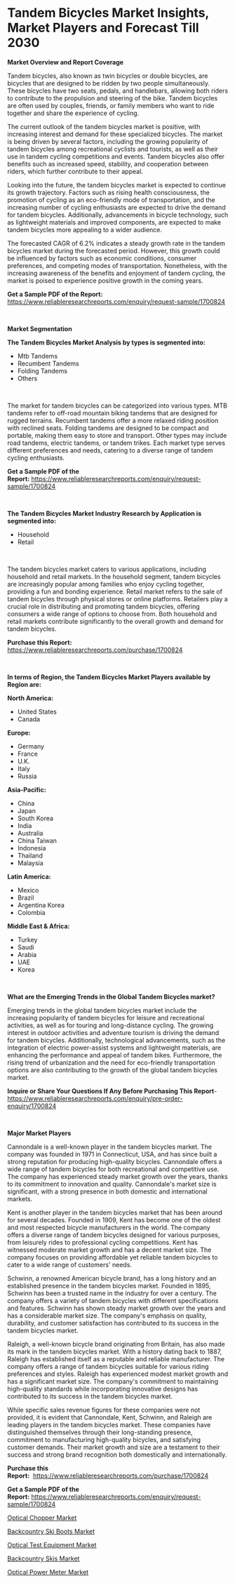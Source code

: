 <p><h1>Tandem Bicycles Market Insights, Market Players and Forecast Till 2030</h1></p><p><strong>Market Overview and Report Coverage</strong></p>
<p><p>Tandem bicycles, also known as twin bicycles or double bicycles, are bicycles that are designed to be ridden by two people simultaneously. These bicycles have two seats, pedals, and handlebars, allowing both riders to contribute to the propulsion and steering of the bike. Tandem bicycles are often used by couples, friends, or family members who want to ride together and share the experience of cycling.</p><p>The current outlook of the tandem bicycles market is positive, with increasing interest and demand for these specialized bicycles. The market is being driven by several factors, including the growing popularity of tandem bicycles among recreational cyclists and tourists, as well as their use in tandem cycling competitions and events. Tandem bicycles also offer benefits such as increased speed, stability, and cooperation between riders, which further contribute to their appeal.</p><p>Looking into the future, the tandem bicycles market is expected to continue its growth trajectory. Factors such as rising health consciousness, the promotion of cycling as an eco-friendly mode of transportation, and the increasing number of cycling enthusiasts are expected to drive the demand for tandem bicycles. Additionally, advancements in bicycle technology, such as lightweight materials and improved components, are expected to make tandem bicycles more appealing to a wider audience.</p><p>The forecasted CAGR of 6.2% indicates a steady growth rate in the tandem bicycles market during the forecasted period. However, this growth could be influenced by factors such as economic conditions, consumer preferences, and competing modes of transportation. Nonetheless, with the increasing awareness of the benefits and enjoyment of tandem cycling, the market is poised to experience positive growth in the coming years.</p></p>
<p><strong>Get a Sample PDF of the Report:</strong> <a href="https://www.reliableresearchreports.com/enquiry/request-sample/1700824">https://www.reliableresearchreports.com/enquiry/request-sample/1700824</a></p>
<p>&nbsp;</p>
<p><strong>Market Segmentation</strong></p>
<p><strong>The Tandem Bicycles Market Analysis by types is segmented into:</strong></p>
<p><ul><li>Mtb Tandems</li><li>Recumbent Tandems</li><li>Folding Tandems</li><li>Others</li></ul></p>
<p>&nbsp;</p>
<p><p>The market for tandem bicycles can be categorized into various types. MTB tandems refer to off-road mountain biking tandems that are designed for rugged terrains. Recumbent tandems offer a more relaxed riding position with reclined seats. Folding tandems are designed to be compact and portable, making them easy to store and transport. Other types may include road tandems, electric tandems, or tandem trikes. Each market type serves different preferences and needs, catering to a diverse range of tandem cycling enthusiasts.</p></p>
<p><strong>Get a Sample PDF of the Report:</strong>&nbsp;<a href="https://www.reliableresearchreports.com/enquiry/request-sample/1700824">https://www.reliableresearchreports.com/enquiry/request-sample/1700824</a></p>
<p>&nbsp;</p>
<p><strong>The Tandem Bicycles Market Industry Research by Application is segmented into:</strong></p>
<p><ul><li>Household</li><li>Retail</li></ul></p>
<p>&nbsp;</p>
<p><p>The tandem bicycles market caters to various applications, including household and retail markets. In the household segment, tandem bicycles are increasingly popular among families who enjoy cycling together, providing a fun and bonding experience. Retail market refers to the sale of tandem bicycles through physical stores or online platforms. Retailers play a crucial role in distributing and promoting tandem bicycles, offering consumers a wide range of options to choose from. Both household and retail markets contribute significantly to the overall growth and demand for tandem bicycles.</p></p>
<p><strong>Purchase this Report:</strong>&nbsp; <a href="https://www.reliableresearchreports.com/purchase/1700824">https://www.reliableresearchreports.com/purchase/1700824</a></p>
<p>&nbsp;</p>
<p><strong>In terms of Region, the Tandem Bicycles Market Players available by Region are:</strong></p>
<p>
    <p> <strong> North America: </strong>
        <ul>
            <li>United States</li>
            <li>Canada</li>
        </ul>
        </p> 
    <p> <strong> Europe: </strong>
        <ul>
            <li>Germany</li>
            <li>France</li>
            <li>U.K.</li>
            <li>Italy</li>
            <li>Russia</li>
        </ul>
        </p> 
    <p> <strong> Asia-Pacific: </strong>
        <ul>
            <li>China</li>
            <li>Japan</li>
            <li>South Korea</li>
            <li>India</li>
            <li>Australia</li>
            <li>China Taiwan</li>
            <li>Indonesia</li>
            <li>Thailand</li>
            <li>Malaysia</li>
        </ul>
        </p> 
    <p> <strong> Latin America: </strong>
        <ul>
            <li>Mexico</li>
            <li>Brazil</li>
            <li>Argentina Korea</li>
            <li>Colombia</li>
        </ul>
        </p> 
    <p> <strong> Middle East & Africa: </strong>
        <ul>
            <li>Turkey</li>
            <li>Saudi</li>
            <li>Arabia</li>
            <li>UAE</li>
            <li>Korea</li>
        </ul>
    </p>
    </p>
<p>&nbsp;</p>
<p><strong>What are the Emerging Trends in the Global Tandem Bicycles market?</strong></p>
<p><p>Emerging trends in the global tandem bicycles market include the increasing popularity of tandem bicycles for leisure and recreational activities, as well as for touring and long-distance cycling. The growing interest in outdoor activities and adventure tourism is driving the demand for tandem bicycles. Additionally, technological advancements, such as the integration of electric power-assist systems and lightweight materials, are enhancing the performance and appeal of tandem bikes. Furthermore, the rising trend of urbanization and the need for eco-friendly transportation options are also contributing to the growth of the global tandem bicycles market.</p></p>
<p><strong>Inquire or Share Your Questions If Any Before Purchasing This Report</strong>- <a href="https://www.reliableresearchreports.com/enquiry/pre-order-enquiry/1700824">https://www.reliableresearchreports.com/enquiry/pre-order-enquiry/1700824</a></p>
<p>&nbsp;</p>
<p><strong>Major Market Players</strong></p>
<p><p>Cannondale is a well-known player in the tandem bicycles market. The company was founded in 1971 in Connecticut, USA, and has since built a strong reputation for producing high-quality bicycles. Cannondale offers a wide range of tandem bicycles for both recreational and competitive use. The company has experienced steady market growth over the years, thanks to its commitment to innovation and quality. Cannondale's market size is significant, with a strong presence in both domestic and international markets.</p><p>Kent is another player in the tandem bicycles market that has been around for several decades. Founded in 1909, Kent has become one of the oldest and most respected bicycle manufacturers in the world. The company offers a diverse range of tandem bicycles designed for various purposes, from leisurely rides to professional cycling competitions. Kent has witnessed moderate market growth and has a decent market size. The company focuses on providing affordable yet reliable tandem bicycles to cater to a wide range of customers' needs.</p><p>Schwinn, a renowned American bicycle brand, has a long history and an established presence in the tandem bicycles market. Founded in 1895, Schwinn has been a trusted name in the industry for over a century. The company offers a variety of tandem bicycles with different specifications and features. Schwinn has shown steady market growth over the years and has a considerable market size. The company's emphasis on quality, durability, and customer satisfaction has contributed to its success in the tandem bicycles market.</p><p>Raleigh, a well-known bicycle brand originating from Britain, has also made its mark in the tandem bicycles market. With a history dating back to 1887, Raleigh has established itself as a reputable and reliable manufacturer. The company offers a range of tandem bicycles suitable for various riding preferences and styles. Raleigh has experienced modest market growth and has a significant market size. The company's commitment to maintaining high-quality standards while incorporating innovative designs has contributed to its success in the tandem bicycles market.</p><p>While specific sales revenue figures for these companies were not provided, it is evident that Cannondale, Kent, Schwinn, and Raleigh are leading players in the tandem bicycles market. These companies have distinguished themselves through their long-standing presence, commitment to manufacturing high-quality bicycles, and satisfying customer demands. Their market growth and size are a testament to their success and strong brand recognition both domestically and internationally.</p></p>
<p><strong>Purchase this Report:</strong>&nbsp;&nbsp;<a href="https://www.reliableresearchreports.com/purchase/1700824">https://www.reliableresearchreports.com/purchase/1700824</a></p>
<p></p>
<p><strong>Get a Sample PDF of the Report:</strong>&nbsp;<a href="https://www.reliableresearchreports.com/enquiry/request-sample/1700824">https://www.reliableresearchreports.com/enquiry/request-sample/1700824</a></p>
<p><p><a href="https://www.linkedin.com/pulse/optical-chopper-market-size-share-amp-trends-analysis-report-g06se/">Optical Chopper Market</a></p><p><a href="https://medium.com/@twiladurgan/backcountry-ski-boots-market-outlook-industry-overview-and-forecast-2023-to-2030-d244fff0b975">Backcountry Ski Boots Market</a></p><p><a href="https://www.linkedin.com/pulse/optical-test-equipment-market-share-amp-new-trends-analysis-ajvte/">Optical Test Equipment Market</a></p><p><a href="https://medium.com/@linabernier/backcountry-skis-market-trends-forecast-and-competitive-analysis-to-2030-6c3d5cd159f6">Backcountry Skis Market</a></p><p><a href="https://www.linkedin.com/pulse/optical-power-meter-market-size-share-global-analysis-report-tot0e/">Optical Power Meter Market</a></p></p>